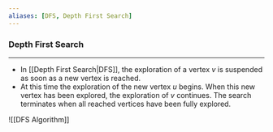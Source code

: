 ```yaml
---
aliases: [DFS, Depth First Search]
---
```


### Depth First Search
---
- In [[Depth First Search|DFS]], the exploration of a vertex $v$ is suspended as soon as a new vertex is reached.
- At this time the exploration of the new vertex $u$ begins. When this new vertex has been explored, the exploration of $v$ continues. The search terminates when all reached vertices have been fully explored.

![[DFS Algorithm]]


